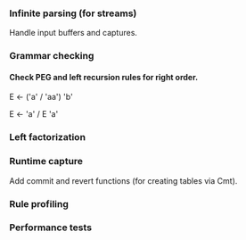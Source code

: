 ### Infinite parsing (for streams)
Handle input buffers and captures.

### Grammar checking
#### Check PEG and left recursion rules for right order.

E <- ('a' / 'aa') 'b'

E <- 'a' / E 'a'

### Left factorization

### Runtime capture
Add commit and revert functions (for creating tables via Cmt).

### Rule profiling

### Performance tests


